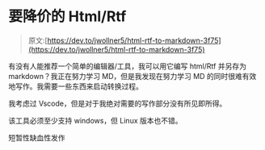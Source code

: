 # 要降价的 Html/Rtf

> 原文:[https://dev.to/jwollner5/html-rtf-to-markdown-3f75](https://dev.to/jwollner5/html-rtf-to-markdown-3f75)

有没有人能推荐一个简单的编辑器/工具，我可以用它编写 html/Rtf 并另存为 markdown？我正在努力学习 MD，但是我发现在努力学习 MD 的同时很难有效地写作。我需要一些东西来启动转换过程。

我考虑过 Vscode，但是对于我绝对需要的写作部分没有所见即所得。

该工具必须至少支持 windows，但 Linux 版本也不错。

短暂性缺血性发作